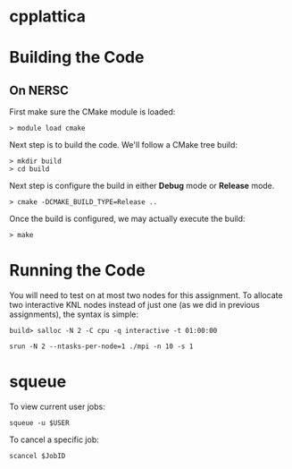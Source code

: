 # cpplattica

# Building the Code

## On NERSC

First make sure the CMake module is loaded:

```
> module load cmake
```

Next step is to build the code. We'll follow a CMake tree build:

```
> mkdir build
> cd build
```

Next step is configure the build in either __Debug__ mode or __Release__ mode.

```
> cmake -DCMAKE_BUILD_TYPE=Release ..
```

Once the build is configured, we may actually execute the build:

```
> make
```

# Running the Code

You will need to test on at most two nodes for this assignment. To allocate two interactive KNL nodes instead of just one (as we did in previous assignments), the syntax is simple:

```
build> salloc -N 2 -C cpu -q interactive -t 01:00:00
```

```
srun -N 2 --ntasks-per-node=1 ./mpi -n 10 -s 1
```

# squeue

To view current user jobs:

```
squeue -u $USER
```

To cancel a specific job:

```
scancel $JobID
```